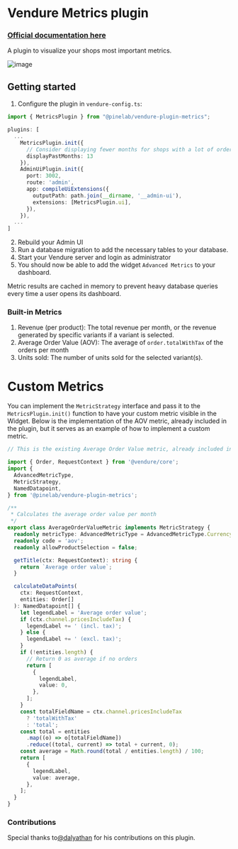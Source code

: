# Vendure Metrics plugin

### [Official documentation here](https://pinelab-plugins.com/plugin/vendure-plugin-metrics)

A plugin to visualize your shops most important metrics.

![image](https://raw.githubusercontent.com/Pinelab-studio/pinelab-vendure-plugins/96ed9d15e7a2908e0620a8a1e92b1d8c9fe381a4/docs-website/public/plugin-images/metrics.png)

## Getting started

1. Configure the plugin in `vendure-config.ts`:

```ts
import { MetricsPlugin } from "@pinelab/vendure-plugin-metrics";

plugins: [
  ...
    MetricsPlugin.init({
      // Consider displaying fewer months for shops with a lot of orders
      displayPastMonths: 13
    }),
    AdminUiPlugin.init({
      port: 3002,
      route: 'admin',
      app: compileUiExtensions({
        outputPath: path.join(__dirname, '__admin-ui'),
        extensions: [MetricsPlugin.ui],
      }),
    }),
  ...
]
```

2. Rebuild your Admin UI
3. Run a database migration to add the necessary tables to your database.
4. Start your Vendure server and login as administrator
5. You should now be able to add the widget `Advanced Metrics` to your dashboard.

Metric results are cached in memory to prevent heavy database queries every time a user opens its dashboard.

### Built-in Metrics

1. Revenue (per product): The total revenue per month, or the revenue generated by specific variants if a variant is selected.
2. Average Order Value (AOV): The average of `order.totalWithTax` of the orders per month
3. Units sold: The number of units sold for the selected variant(s).

# Custom Metrics

You can implement the `MetricStrategy` interface and pass it to the `MetricsPlugin.init()` function to have your custom metric visible in the Widget.
Below is the implementation of the AOV metric, already included in the plugin, but it serves as an example of how to implement a custom metric.

```ts
// This is the existing Average Order Value metric, already included in the plugin

import { Order, RequestContext } from '@vendure/core';
import {
  AdvancedMetricType,
  MetricStrategy,
  NamedDatapoint,
} from '@pinelab/vendure-plugin-metrics';

/**
 * Calculates the average order value per month
 */
export class AverageOrderValueMetric implements MetricStrategy {
  readonly metricType: AdvancedMetricType = AdvancedMetricType.Currency;
  readonly code = 'aov';
  readonly allowProductSelection = false;

  getTitle(ctx: RequestContext): string {
    return `Average order value`;
  }

  calculateDataPoints(
    ctx: RequestContext,
    entities: Order[]
  ): NamedDatapoint[] {
    let legendLabel = 'Average order value';
    if (ctx.channel.pricesIncludeTax) {
      legendLabel += ' (incl. tax)';
    } else {
      legendLabel += ' (excl. tax)';
    }
    if (!entities.length) {
      // Return 0 as average if no orders
      return [
        {
          legendLabel,
          value: 0,
        },
      ];
    }
    const totalFieldName = ctx.channel.pricesIncludeTax
      ? 'totalWithTax'
      : 'total';
    const total = entities
      .map((o) => o[totalFieldName])
      .reduce((total, current) => total + current, 0);
    const average = Math.round(total / entities.length) / 100;
    return [
      {
        legendLabel,
        value: average,
      },
    ];
  }
}
```

### Contributions

Special thanks to[@dalyathan](https://github.com/dalyathan) for his contributions on this plugin.
